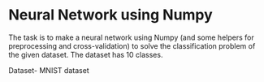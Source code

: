 <h1>Neural Network using Numpy</h1>
The task is to make a neural network using Numpy (and some helpers for
preprocessing and cross-validation) to solve the classification problem of the given
dataset. The dataset has 10 classes.

Dataset- MNIST dataset
